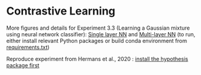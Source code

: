 # Contrastive Learning

More figures and details for Experiment 3.3 (Learning a Gaussian mixture using neural network classifier): [Single layer NN](https://github.com/mkomod/statml-bayes/blob/master/exp_3/nn_classification.ipynb) and [Multi-layer NN](https://github.com/mkomod/statml-bayes/blob/master/exp_3/nn_classification_bigger_nn.ipynb)
(to run, either install relevant Python packages or build conda environment from [requirements.txt](https://github.com/mkomod/statml-bayes/blob/master/exp_3/requirements.txt))

Reproduce experiment from Hermans et al., 2020 : [install the hypothesis package first](https://github.com/montefiore-ai/hypothesis/)

